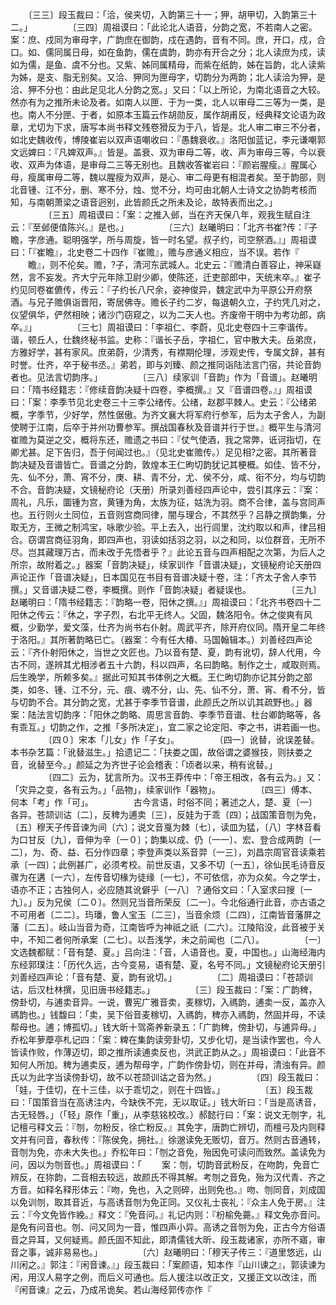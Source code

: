 <!-- { "loadSidebar": true } -->
　　〔三三〕段玉裁曰：「洽，侯夹切，入韵第三十一；狎，胡甲切，入韵第三十二。」
　　
　　〔三四〕周祖谟曰：「此论北人语音，分韵之宽，不若南人之密。案：庶、戍同为审母字，广韵庶在御韵，戍在遇韵，音有不同。庶，开口，戍，合口。如、儒同属日母，如在鱼韵，儒在虞韵，韵亦有开合之分；北人读庶为戍，读如为儒，是鱼、虞不分也。又紫、姊同属精母，而紫在纸韵，姊在旨韵，北人读紫为姊，是支、脂无别矣。又洽、狎同为匣母字，切韵分为两韵；北人读洽为狎，是洽、狎不分也：由此足见北人分韵之宽。」又曰：「以上所论，为南北语音之大较。然亦有为之推所未论及者。如南人以匣、于为一类，北人以审母二三等为一类，是也。南人不分匣、于者，如原本玉篇云作胡勋反，属作胡甫反，经典释文论语为政章，尤切为下求，唐写本尚书释文残卷猾反为于八，皆是。北人审二审三不分者，如北史魏收传，博陵崔岩以双声语嘲收曰：『愚魏衰收。』洛阳伽蓝记，李元谦嘲郭文远婢曰：『凡婢双声。』皆是。盖衰、双为审母二等，收、声为审母三等，今以衰收、双声为体语，是审母二三等无别也。且魏收答崔岩曰：『颜岩腥瘦。』腥属心母，瘦属审母二等，魏以腥瘦为双声，是心、审二母更有相混者矣。至于韵部，则北音锺、江不分，删、寒不分，烛、觉不分，均可由北朝人士诗文之协韵考核而知，与南朝萧梁之语音迥别，此皆颜氏之所未及论，故特表而出之。」
　　
　　〔三五〕周祖谟曰：「案：之推入邺，当在齐天保八年，观我生赋自注云：『至邺便值陈兴。』是也。」
　　
　　〔三六〕赵曦明曰：「北齐书崔?传：『子瞻，字彦通。聪明强学，所与周旋，皆一时名望。叔子约，司空祭酒。』」周祖谟曰：「『崔瞻』，北史卷二十四作『崔赡』，赡与彦通义相应，当不误。若作『
　　瞻』，则不伦矣。赡，?子，清河东武城人。北史云：『赡清白善容止，神采嶷然，言不妄发。齐大宁元年除卫尉少卿，使陈还，迁吏部郎中，天统末卒。』崔子约见同卷崔儦传，传云：『子约长八尺余，姿神俊异，魏定武中为平原公开府祭酒。与兄子赡俱诣晋阳，寄居佛寺。赡长子约二岁，每退朝久立，子约凭几对之，仪望俱华，俨然相映；诸沙门窃窥之，以为二天人也。齐废帝干明中为考功郎，病卒。』」
　　
　　〔三七〕周祖谟曰：「李祖仁、李蔚，见北史卷四十三李谐传。谐，顿丘人，仕魏终秘书监。史称：『谐长子岳，字祖仁，官中散大夫。岳弟庶，方雅好学，甚有家风。庶弟蔚，少清秀，有襟期伦理，涉观史传，专属文辞，甚有时誉。仕齐，卒于秘书丞。』弟若，即与刘臻、颜之推同诣陆法言门宿，共论音韵者也。见法言切韵序。」
　　
　　〔三八〕续家训「音韵」作为「音谱」。赵曦明曰：「隋书经籍志：『修续音韵决疑十四卷，李概撰。』又『音谱四卷。』」周祖谟曰：「案：李季节见北史卷三十三李公绪传。公绪，赵郡平棘人。史云：『公绪弟概，字季节，少好学，然性倨傲。为齐文襄大将军府行参军，后为太子舍人，为副使聘于江南，后卒于并州功曹参军。撰战国春秋及音谱并行于世。』概平生与清河崔赡为莫逆之交，概将东还，赡遗之书曰：『仗气使酒，我之常弊，诋诃指切，在卿尤甚。足下告归，吾于何闻过也。』（见北史崔赡传。）足见相?之密。其所著音韵决疑及音谱皆亡。音谱之分韵，敦煌本王仁昫切韵犹记其梗概。如佳、皆不分，先、仙不分，萧、宵不分，庚、耕、青不分，尤、侯不分，咸、衔不分，均与切韵不合。音韵决疑，文镜秘府论（天册）所录刘善经四声论中，尝引其序云：『案：周礼，凡乐，圜锺为宫，黄锺为角，太族为征，姑洗为羽。商不合律，盖与宫同声也。五行则火土同位，五音则宫商同律，闇与理合，不其然乎？吕静之撰韵集，分取无方，王微之制鸿宝，咏歌少验。平上去入，出行闾里，沈约取以和声，律吕相合。窃谓宫商征羽角，即四声也，羽读如括羽之羽，以之和同，以位群音，无所不尽。岂其藏理万古，而未改于先悟者乎？』此论五音与四声相配之次第，为后人之所宗，故附着之。」器案「音韵决疑」，续家训作「音谱决疑」，文镜秘府论天册四声论正作「音谱决疑」，日本国见在书目有音谱决疑十卷，注：「齐太子舍人李节撰。」又音谱决疑二卷，李概撰。则作「音韵决疑」者疑误也。
　　
　　〔三九〕赵曦明曰：「隋书经籍志：『韵略一卷，阳休之撰。』」周祖谟曰：「北齐书卷四十二阳休之传云：『休之，字子烈，右北平无终人。父固，魏洛阳令。休之俊爽有风概，少勤学，爱文藻，仕齐为尚书右仆射。周武平齐，除开府仪同。隋开皇二年终于洛阳。』其所著韵略已亡。（器案：今有任大椿、马国翰辑本。）刘善经四声论云：『齐仆射阳休之，当世之文匠也。乃以音有楚、夏，韵有讹切，辞人代用，今古不同，遂辨其尤相涉者五十六韵，科以四声，名曰韵略。制作之士，咸取则焉。后生晚学，所赖多矣。』据此可知其书体例之大概。王仁昫切韵亦记其分韵之部类，如冬、锺、江不分，元、痕、魂不分，山、先、仙不分，萧、宵、肴不分，皆与切韵不合。其分韵之宽，尤甚于李季节音谱，此颜氏之所以讥其疏野也。」器案：陆法言切韵序：「阳休之韵略、周思言音韵、李季节音谱、杜台卿韵略等，各有乖互。」切韵之作，之推「多所决定」，宜二家之论定阳、李之书，讲若画一也。
　　
　　〔四０〕宋本「儿女」作「子女」。
　　
　　〔四一〕讹替，讹误差替。本书杂艺篇：「讹替滋生。」拾遗记二：「扶娄之国，故俗谓之婆猴技，则扶娄之音，讹替至今。」颜延之为齐世子论会稽表：「顷者以来，稍有讹替。」
　　
　　〔四二〕云为，犹言所为。汉书王莽传中：「帝王相改，各有云为。」又：「灾异之变，各有云为。」「品物」，续家训作「器物」。
　　
　　〔四三〕傅本、何本「考」作「可」。
　　
　　古今言语，时俗不同；著述之人，楚、夏〔一〕各异。苍颉训诂〔二〕，反稗为逋卖〔三〕，反娃为于乖〔四〕；战国策音刎为免，〔五〕穆天子传音谏为间〔六〕；说文音戛为棘〔七〕，读皿为猛，〔八〕字林音看为口甘反〔九〕，音伸为辛〔一０〕；韵集以成、仍〔一一〕、宏、登合成两韵〔一二〕，为、奇、益、石分作四章；李登声类以系音羿〔一三〕，刘昌宗周官音读乘若承〔一四〕；此例甚广，必须考校。前世反语，又多不切〔一五〕，徐仙民毛诗音反骤为在遘〔一六〕，左传音切椽为徒缘〔一七〕，不可依信，亦为众矣。今之学士，语亦不正；古独何人，必应随其讹僻乎〔一八〕？通俗文曰：「入室求曰搜〔一九〕。」反为兄侯〔二０〕。然则兄当音所荣反〔二一〕。今北俗通行此音，亦古语之不可用者〔二二〕。玙璠，鲁人宝玉〔二三〕，当音余烦〔二四〕，江南皆音藩屏之藩〔二五〕。岐山当音为奇，江南皆呼为神祇之祇〔二六〕。江陵陷没，此音被于关中，不知二者何所承案〔二七〕。以吾浅学，未之前闻也〔二八〕。
　　
　　〔一〕文选魏都赋：「音有楚、夏。」吕向注：「音，人语音也。夏，中国也。」山海经海内东经郭璞注：「历代久远，古今变易，语有楚、夏，名号不同。」文镜秘府论天册引刘善经四声论：「音有楚、夏，韵有讹切。」
　　
　　〔二〕周祖谟曰：「苍颉训诂，后汉杜林撰，见旧唐书经籍志。」
　　
　　〔三〕段玉裁曰：「案：广韵稗，傍卦切，与逋卖音异。一说，曹宪广雅音卖，麦稼切，入禡韵，逋卖一反，盖亦入禡韵也。」钱馥曰：「卖，吴下俗音麦稼切，入禡韵，稗亦入禡韵，然固并母，不读帮母也。逋；博孤切。」钱大昕十驾斋养新录五：「广韵稗，傍卦切，与逋异母。」乔松年萝藦亭札记四：「案：粺在集韵读旁卦切，又步化切，是当读作罢也，今人皆读作败，作薄迈切，即之推所读逋卖反也，洪武正韵从之。」周祖谟曰：「此音不知何人所加。稗为逋卖反，逋为帮母字，广韵作傍卦切，则在并母，清浊有异。颜氏以为此字当读傍卦切，故不以苍颉训诂之音为然。」
　　
　　〔四〕段玉裁曰：「娃，于佳切，在十三佳，以于乖切之，则在十四皆。」
　　
　　〔五〕段玉裁曰：「国策音当在高诱注内，今缺佚不完，无以取证。」钱大昕曰：「当是高诱音，古无轻唇。」（「轻」原作「重」，从李慈铭校改。）郝懿行曰：「案：说文无刎字，礼记檀弓释文云：『刎，勿粉反，徐亡粉反。』其免字，唐韵亡辨切，而檀弓及内则释文并有问音，春秋传：『陈侯免，拥社。』徐邈读免无贩切，音万。然则古音通转，音刎为免，亦未大失也。」乔松年曰：「刎之音免，殆因免可读问而致然。盖读免为问，因以为刎音也。」周祖谟曰：「
　　案：刎，切韵音武粉反，在吻韵，免音亡辨反，在狝韵，二音相去较远，故颜氏不得其解。考刎之音免，殆为汉代青、齐之方音。如释名释形体云：『吻，免也，入之则碎，出则免也。』吻、刎同音，刘成国以免训刎，取其音近，与高诱音刎为免正同。又仪礼士丧礼：『众主人免于房。』注云：『今文免皆作絻。』释文：『免音问。』礼记内则：『枌榆免薧。』释文免亦音问。是免有问音也。刎、问又同为一音，惟四声小异。高诱之音刎为免，正古今方俗语音之异耳，又何疑焉。颜氏固不知此，即清儒钱大昕、段玉裁诸家，亦所不寤，审音之事，诚非易易也。」
　　
　　〔六〕赵曦明曰：「穆天子传三：『道里悠远，山川闲之。』郭注：『闲音谏。』」段玉裁曰：「案颜语，知本作『山川谏之』，郭读谏为闲，用汉人易字之例，而后义可通也。后人援注以改正文，又援正文以改注，而『闲音谏』之云，乃成吊诡矣。若山海经郭传亦作『
